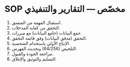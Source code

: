 # SOP مخصّص — التقارير والتنفيذي

1) استقبال المهمة من المنسق.
2) التحقق من كفاية المدخلات.
3) جمع البيانات (جامع البيانات) مع مبررات.
4) التحقق (مدقق البيانات) وفق قائمة التحقق.
5) الإنتاج الأولي باستخدام الشخصية.
6) التلخيص (64/256) وتحديث الفهرس.
7) مراجعة الجودة والقبول.
8) التسليم والتوثيق والإغلاق.
